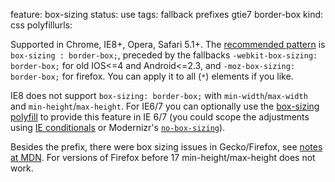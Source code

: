 feature: box-sizing
status: use
tags: fallback prefixes gtie7 border-box
kind: css
polyfillurls:

Supported in Chrome, IE8+, Opera, Safari 5.1+. The <a href="http://paulirish.com/2012/box-sizing-border-box-ftw/">recommended pattern</a> is `box-sizing : border-box;`, preceded by the fallbacks `-webkit-box-sizing: border-box;` for old IOS<=4 and Android<=2.3, and `-moz-box-sizing: border-box;` for firefox. You can apply it to all (`*`) elements if you like.

IE8 does not support `box-sizing: border-box;` with `min-width`/`max-width` and `min-height`/`max-height`. For IE6/7 you can optionally use the [box-sizing polyfill](https://github.com/Schepp/box-sizing-polyfill) to provide this feature in IE 6/7 (you could scope the adjustments using [IE conditionals](http://paulirish.com/2008/conditional-stylesheets-vs-css-hacks-answer-neither/) or Modernizr's <a href="http://www.modernizr.com/download/#-cssclasses-addtest-css_boxsizing">`no-box-sizing`</a>).

Besides the prefix, there were box sizing issues in Gecko/Firefox, see <a href="https://developer.mozilla.org/En/CSS/Box-sizing#Notes">notes at MDN</a>. For versions of Firefox before 17 min-height/max-height does not work.

